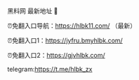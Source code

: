 黑料网 最新地址 👋

⏰免翻入口导航：https://hlbk11.com/ （最新）

⏰免翻入口1：https://jyfru.bmyhlbk.com/

⏰免翻入口2：https://gjvhlbk.com/

telegram:https://t.me/hlbk_zx
